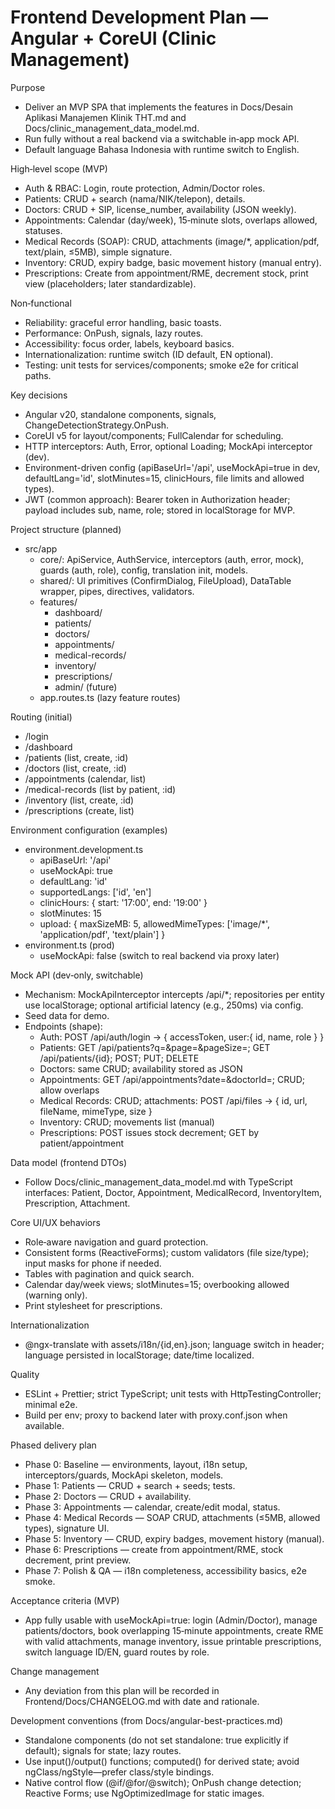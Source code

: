 # Frontend Development Plan — Angular + CoreUI (Clinic Management)

Purpose
- Deliver an MVP SPA that implements the features in Docs/Desain Aplikasi Manajemen Klinik THT.md and Docs/clinic_management_data_model.md.
- Run fully without a real backend via a switchable in‑app mock API.
- Default language Bahasa Indonesia with runtime switch to English.

High‑level scope (MVP)
- Auth & RBAC: Login, route protection, Admin/Doctor roles.
- Patients: CRUD + search (nama/NIK/telepon), details.
- Doctors: CRUD + SIP, license_number, availability (JSON weekly).
- Appointments: Calendar (day/week), 15‑minute slots, overlaps allowed, statuses.
- Medical Records (SOAP): CRUD, attachments (image/*, application/pdf, text/plain, ≤5MB), simple signature.
- Inventory: CRUD, expiry badge, basic movement history (manual entry).
- Prescriptions: Create from appointment/RME, decrement stock, print view (placeholders; later standardizable).

Non‑functional
- Reliability: graceful error handling, basic toasts.
- Performance: OnPush, signals, lazy routes.
- Accessibility: focus order, labels, keyboard basics.
- Internationalization: runtime switch (ID default, EN optional).
- Testing: unit tests for services/components; smoke e2e for critical paths.

Key decisions
- Angular v20, standalone components, signals, ChangeDetectionStrategy.OnPush.
- CoreUI v5 for layout/components; FullCalendar for scheduling.
- HTTP interceptors: Auth, Error, optional Loading; MockApi interceptor (dev).
- Environment-driven config (apiBaseUrl='/api', useMockApi=true in dev, defaultLang='id', slotMinutes=15, clinicHours, file limits and allowed types).
- JWT (common approach): Bearer token in Authorization header; payload includes sub, name, role; stored in localStorage for MVP.

Project structure (planned)
- src/app
  - core/: ApiService, AuthService, interceptors (auth, error, mock), guards (auth, role), config, translation init, models.
  - shared/: UI primitives (ConfirmDialog, FileUpload), DataTable wrapper, pipes, directives, validators.
  - features/
    - dashboard/
    - patients/
    - doctors/
    - appointments/
    - medical-records/
    - inventory/
    - prescriptions/
    - admin/ (future)
  - app.routes.ts (lazy feature routes)

Routing (initial)
- /login
- /dashboard
- /patients (list, create, :id)
- /doctors (list, create, :id)
- /appointments (calendar, list)
- /medical-records (list by patient, :id)
- /inventory (list, create, :id)
- /prescriptions (create, list)

Environment configuration (examples)
- environment.development.ts
  - apiBaseUrl: '/api'
  - useMockApi: true
  - defaultLang: 'id'
  - supportedLangs: ['id', 'en']
  - clinicHours: { start: '17:00', end: '19:00' }
  - slotMinutes: 15
  - upload: { maxSizeMB: 5, allowedMimeTypes: ['image/*', 'application/pdf', 'text/plain'] }
- environment.ts (prod)
  - useMockApi: false (switch to real backend via proxy later)

Mock API (dev‑only, switchable)
- Mechanism: MockApiInterceptor intercepts /api/*; repositories per entity use localStorage; optional artificial latency (e.g., 250ms) via config.
- Seed data for demo.
- Endpoints (shape):
  - Auth: POST /api/auth/login → { accessToken, user:{ id, name, role } }
  - Patients: GET /api/patients?q=&page=&pageSize=; GET /api/patients/{id}; POST; PUT; DELETE
  - Doctors: same CRUD; availability stored as JSON
  - Appointments: GET /api/appointments?date=&doctorId=; CRUD; allow overlaps
  - Medical Records: CRUD; attachments: POST /api/files → { id, url, fileName, mimeType, size }
  - Inventory: CRUD; movements list (manual)
  - Prescriptions: POST issues stock decrement; GET by patient/appointment

Data model (frontend DTOs)
- Follow Docs/clinic_management_data_model.md with TypeScript interfaces: Patient, Doctor, Appointment, MedicalRecord, InventoryItem, Prescription, Attachment.

Core UI/UX behaviors
- Role‑aware navigation and guard protection.
- Consistent forms (ReactiveForms); custom validators (file size/type); input masks for phone if needed.
- Tables with pagination and quick search.
- Calendar day/week views; slotMinutes=15; overbooking allowed (warning only).
- Print stylesheet for prescriptions.

Internationalization
- @ngx-translate with assets/i18n/{id,en}.json; language switch in header; language persisted in localStorage; date/time localized.

Quality
- ESLint + Prettier; strict TypeScript; unit tests with HttpTestingController; minimal e2e.
- Build per env; proxy to backend later with proxy.conf.json when available.

Phased delivery plan
- Phase 0: Baseline — environments, layout, i18n setup, interceptors/guards, MockApi skeleton, models.
- Phase 1: Patients — CRUD + search + seeds; tests.
- Phase 2: Doctors — CRUD + availability.
- Phase 3: Appointments — calendar, create/edit modal, status.
- Phase 4: Medical Records — SOAP CRUD, attachments (≤5MB, allowed types), signature UI.
- Phase 5: Inventory — CRUD, expiry badges, movement history (manual).
- Phase 6: Prescriptions — create from appointment/RME, stock decrement, print preview.
- Phase 7: Polish & QA — i18n completeness, accessibility basics, e2e smoke.

Acceptance criteria (MVP)
- App fully usable with useMockApi=true: login (Admin/Doctor), manage patients/doctors, book overlapping 15‑minute appointments, create RME with valid attachments, manage inventory, issue printable prescriptions, switch language ID/EN, guard routes by role.

Change management
- Any deviation from this plan will be recorded in Frontend/Docs/CHANGELOG.md with date and rationale.

Development conventions (from Docs/angular-best-practices.md)
- Standalone components (do not set standalone: true explicitly if default); signals for state; lazy routes.
- Use input()/output() functions; computed() for derived state; avoid ngClass/ngStyle—prefer class/style bindings.
- Native control flow (@if/@for/@switch); OnPush change detection; Reactive Forms; use NgOptimizedImage for static images.
